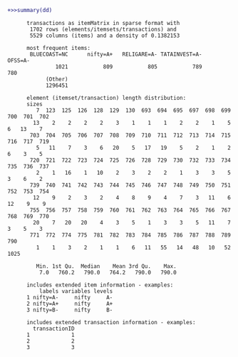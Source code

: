 ```diff
+>>summary(dd)
```


          transactions as itemMatrix in sparse format with
           1702 rows (elements/itemsets/transactions) and
           5529 columns (items) and a density of 0.1382153 

          most frequent items:
           BLUECOAST=NC      nifty=A+   RELIGARE=A- TATAINVEST=A-       OFSS=A- 
                   1021           809           805           789           780 
                (Other) 
                1296451 

          element (itemset/transaction) length distribution:
          sizes
             7  123  125  126  128  129  130  693  694  695  697  698  699  700  701  702 
            13    2    2    2    2    3    1    1    1    2    2    1    5    6   13    7 
           703  704  705  706  707  708  709  710  711  712  713  714  715  716  717  719 
             5   11    7    3    6   20    5   17   19    5    2    1    2    6    3    5 
           720  721  722  723  724  725  726  728  729  730  732  733  734  735  736  737 
             2    1   16    1   10    2    3    2    2    1    3    3    5    3    6    2 
           739  740  741  742  743  744  745  746  747  748  749  750  751  752  753  754 
            12    9    2    3    2    4    8    9    4    7    3   11    6   12    9    9 
           755  756  757  758  759  760  761  762  763  764  765  766  767  768  769  770 
            20    7   20   20    4    3    5    1    3    3    5   11    7    3    5    3 
           771  772  774  775  781  782  783  784  785  786  787  788  789  790 
             1    1    3    2    1    1    6   11   55   14   48   10   52 1025 

             Min. 1st Qu.  Median    Mean 3rd Qu.    Max. 
              7.0   760.2   790.0   764.2   790.0   790.0 

          includes extended item information - examples:
              labels variables levels
          1 nifty=A-     nifty     A-
          2 nifty=A+     nifty     A+
          3 nifty=B-     nifty     B-

          includes extended transaction information - examples:
            transactionID
          1             1
          2             2
          3             3
